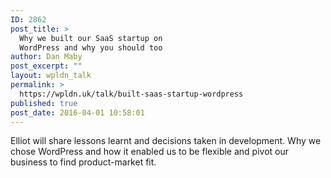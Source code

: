 ```yaml
---
ID: 2862
post_title: >
  Why we built our SaaS startup on
  WordPress and why you should too
author: Dan Maby
post_excerpt: ""
layout: wpldn_talk
permalink: >
  https://wpldn.uk/talk/built-saas-startup-wordpress
published: true
post_date: 2016-04-01 10:58:01
---
```

Elliot will share lessons learnt and decisions taken in development. Why we chose WordPress and how it enabled us to be flexible and pivot our business to find product-market fit.